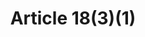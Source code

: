---
title: "Article 18(3)(1)"
draft: false
exceptions:
- info52a
memberstates:
- EE
score: 3
compensation:
- 
remarks: |
 


link: ""
---